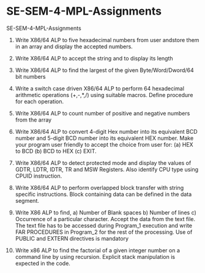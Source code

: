 # SE-SEM-4-MPL-Assignments
SE-SEM-4-MPL-Assignments

1. Write X86/64 ALP to five hexadecimal numbers from
user andstore them in an array and display the accepted
numbers.

2. Write X86/64 ALP to accept the string and to display its length

3. Write X86/64 ALP to find the largest of the given
Byte/Word/Dword/64 bit numbers

4. Write a switch case driven X86/64 ALP to perform 64 hexadecimal
arithmetic operations (+,-,*,/) using suitable macros. Define
procedure for each operation.

5. Write X86/64 ALP to count number of positive and negative
numbers from the array

6. Write X86/64 ALP to convert 4-digit Hex number into its equivalent
BCD number and 5-digit BCD number into its equivalent HEX
number. Make your program user friendly to accept the choice from
user for: (a) HEX to BCD (b) BCD to HEX (c) EXIT.

7. Write X86/64 ALP to detect protected mode and display the
values of GDTR, LDTR, IDTR, TR and MSW Registers. Also
identify CPU type using CPUID instruction.

8. Write X86/64 ALP to perform overlapped block transfer with string
specific instructions. Block containing data can be defined in the data
segment.

9. Write X86 ALP to find, a) Number of Blank spaces b) Number of
lines c) Occurrence of a particular character. Accept the data from
the text file. The text file has to be accessed during Program_1
execution and write FAR PROCEDURES in Program_2 for the rest
of the processing. Use of PUBLIC and EXTERN directives is
mandatory

10. Write x86 ALP to find the factorial of a given integer number on a
command line by using recursion. Explicit stack manipulation is
expected in the code.
